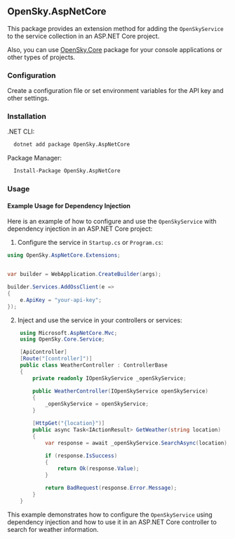 ## OpenSky.AspNetCore 

This package provides an extension method for adding the `OpenSkyService` to the service collection in an ASP.NET Core project.

Also, you can use [OpenSky.Core](https://github.com/selcukgural/opensky.core) package for your console applications or other types of projects.

### Configuration

Create a configuration file or set environment variables for the API key and other settings.

### Installation

.NET CLI:

```bash
  dotnet add package OpenSky.AspNetCore
```

Package Manager:

```bash
  Install-Package OpenSky.AspNetCore
```

### Usage

#### Example Usage for Dependency Injection

Here is an example of how to configure and use the `OpenSkyService` with dependency injection in an ASP.NET Core project:

1. Configure the service in `Startup.cs` or `Program.cs`:

```csharp
using OpenSky.AspNetCore.Extensions;


var builder = WebApplication.CreateBuilder(args);

builder.Services.AddOssClient(e =>
{
    e.ApiKey = "your-api-key";
});
```

2. Inject and use the service in your controllers or services:

```csharp
    using Microsoft.AspNetCore.Mvc;
    using OpenSky.Core.Service;

    [ApiController]
    [Route("[controller]")]
    public class WeatherController : ControllerBase
    {
        private readonly IOpenSkyService _openSkyService;

        public WeatherController(IOpenSkyService openSkyService)
        {
            _openSkyService = openSkyService;
        }

        [HttpGet("{location}")]
        public async Task<IActionResult> GetWeather(string location)
        {
            var response = await _openSkyService.SearchAsync(location);

            if (response.IsSuccess)
            {
                return Ok(response.Value);
            }

            return BadRequest(response.Error.Message);
        }
    }
```

This example demonstrates how to configure the `OpenSkyService` using dependency injection and how to use it in an ASP.NET Core controller to search for weather information.